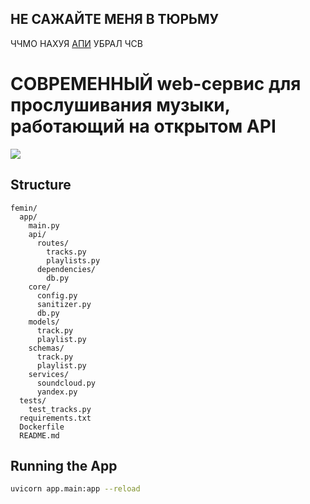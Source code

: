 ## НЕ САЖАЙТЕ МЕНЯ В ТЮРЬМУ
ЧЧМО НАХУЯ [АПИ](https://femin.onrender.com/) УБРАЛ ЧСВ 
# СОВРЕМЕННЫЙ web-сервис для прослушивания музыки, работающий на открытом API
![](https://github.com/user-attachments/assets/ad3cc5af-f50f-4f8c-973b-2f67f8cb3020)

## Structure

```
femin/
  app/
    main.py
    api/
      routes/
        tracks.py
        playlists.py
      dependencies/
        db.py
    core/
      config.py
      sanitizer.py
      db.py
    models/
      track.py
      playlist.py
    schemas/
      track.py
      playlist.py
    services/
      soundcloud.py
      yandex.py
  tests/
    test_tracks.py
  requirements.txt
  Dockerfile
  README.md
```

## Running the App

```bash
uvicorn app.main:app --reload
```
